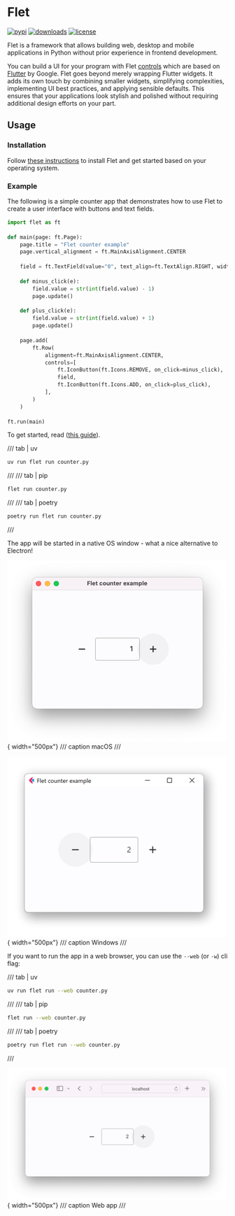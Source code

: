 # Flet

[![pypi](https://img.shields.io/pypi/v/flet.svg)](https://pypi.python.org/pypi/flet)
[![downloads](https://static.pepy.tech/badge/flet/month)](https://pepy.tech/project/flet)
[![license](https://img.shields.io/github/license/flet-dev/flet.svg)](https://github.com/flet-dev/flet/blob/main/LICENSE)


Flet is a framework that allows building web, desktop and mobile applications in Python without prior experience in frontend development.

You can build a UI for your program with Flet [controls](TBA) which are based on [Flutter](https://flutter.dev) by Google. Flet goes beyond merely wrapping Flutter widgets. It adds its own touch by combining smaller widgets, simplifying complexities, implementing UI best practices, and applying sensible defaults. This ensures that your applications look stylish and polished without requiring additional design efforts on your part.

## Usage

### Installation

Follow [these instructions](getting-started/installation.md) to install Flet and 
get started based on your operating system.

### Example

The following is a simple counter app that demonstrates how to use Flet to create a user interface with buttons and text fields.

```python title="counter.py"
import flet as ft

def main(page: ft.Page):
    page.title = "Flet counter example"
    page.vertical_alignment = ft.MainAxisAlignment.CENTER

    field = ft.TextField(value="0", text_align=ft.TextAlign.RIGHT, width=100)

    def minus_click(e):
        field.value = str(int(field.value) - 1)
        page.update()

    def plus_click(e):
        field.value = str(int(field.value) + 1)
        page.update()

    page.add(
        ft.Row(
            alignment=ft.MainAxisAlignment.CENTER,
            controls=[
                ft.IconButton(ft.Icons.REMOVE, on_click=minus_click),
                field,
                ft.IconButton(ft.Icons.ADD, on_click=plus_click),
            ],
        )
    )

ft.run(main)
```

To get started, read ([this guide](getting-started/create-flet-app.md)).

/// tab | uv
```bash
uv run flet run counter.py
```
///
/// tab | pip
```bash
flet run counter.py
```
///
/// tab | poetry
```bash
poetry run flet run counter.py
```
///

The app will be started in a native OS window - what a nice alternative to Electron!

![macOS](assets/getting-started/flet-counter-macos.png){ width="500px"}
/// caption
macOS
///

![Windows](assets/getting-started/flet-counter-windows.png){ width="500px"}
/// caption
Windows
///

If you want to run the app in a web browser, you can use the `--web` (or `-w`) cli flag:

/// tab | uv
```bash
uv run flet run --web counter.py
```
///
/// tab | pip
```bash
flet run --web counter.py
```
///
/// tab | poetry
```bash
poetry run flet run --web counter.py
```
///

![Web](assets/getting-started/flet-counter-safari.png){ width="500px"}
/// caption
Web app
///